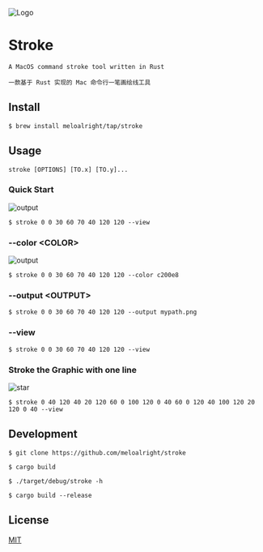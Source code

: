 ![Logo](https://user-images.githubusercontent.com/11075892/164912746-7923ed22-42ae-4dda-a77b-bef6fd8c0109.png)

# Stroke

`A MacOS command stroke tool written in Rust`

`一款基于 Rust 实现的 Mac 命令行一笔画绘线工具`


## Install

```shell
$ brew install meloalright/tap/stroke
```

## Usage

`stroke [OPTIONS] [TO.x] [TO.y]...`

### Quick Start

![output](https://user-images.githubusercontent.com/11075892/164912960-98b62f91-83c2-455d-8804-186692246edc.png)

```
$ stroke 0 0 30 60 70 40 120 120 --view
```


### --color \<COLOR\>

![output](https://user-images.githubusercontent.com/11075892/164912978-061f9f93-cd09-4740-bb2a-6f2036eb5e17.png)

```
$ stroke 0 0 30 60 70 40 120 120 --color c200e8
```


### --output \<OUTPUT\>

```shell
$ stroke 0 0 30 60 70 40 120 120 --output mypath.png
```


### --view

```shell
$ stroke 0 0 30 60 70 40 120 120 --view
```

### Stroke the Graphic with one line

![star](https://user-images.githubusercontent.com/11075892/165792927-9f40198d-ed26-42c4-830e-f01c8932d279.png)

```shell
$ stroke 0 40 120 40 20 120 60 0 100 120 0 40 60 0 120 40 100 120 20 120 0 40 --view
```

## Development

```shell
$ git clone https://github.com/meloalright/stroke
```

```shell
$ cargo build

$ ./target/debug/stroke -h
```


```shell
$ cargo build --release
```

## License   
   
[MIT](https://opensource.org/licenses/MIT)   
